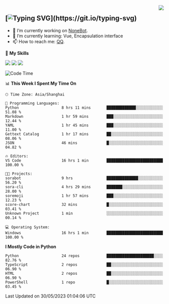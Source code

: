 <a href="#">
  <img align="right" src="https://github-readme-stats.vercel.app/api?username=mute23-code&count_private=true&show_icons=true&bg_color=15,f2f7fd,E0EAFC" />
</a>

[![Typing SVG](https://readme-typing-svg.herokuapp.com?size=25&duration=2500&color=8C43EA&vCenter=true&width=200&height=40&lines=Hi+there+%F0%9F%91%8B%F0%9F%8F%BB;I'm+mute.)](https://git.io/typing-svg)
-----


- 🔭 I’m currently working on [NoneBot](https://github.com/nonebot).
- 🌱 I’m currently learning: Vue, Encapsulation interface
- 📫 How to reach me: [QQ](http://wpa.qq.com/msgrd?v=3&uin=2740324073&site=qq&menu=yes).


🌟 **My Skills** 

![](https://img.shields.io/badge/-Python-3e74a2?style=flat-square&logo=Python&logoColor=fff)
![](https://img.shields.io/badge/-Node.js-339933?style=flat-square&logo=Node.js&logoColor=fff)
![](https://img.shields.io/badge/-Vue-4fc08d?style=flat-square&logo=Vue.js&logoColor=fff)

<!--START_SECTION:waka-->
![Code Time](http://img.shields.io/badge/Code%20Time-166%20hrs%2056%20mins-blue)

📊 **This Week I Spent My Time On** 

```text
🕑︎ Time Zone: Asia/Shanghai

💬 Programming Languages: 
Python                   8 hrs 11 mins       █████████████░░░░░░░░░░░░   51.08 % 
Markdown                 1 hr 59 mins        ███░░░░░░░░░░░░░░░░░░░░░░   12.44 % 
YAML                     1 hr 45 mins        ███░░░░░░░░░░░░░░░░░░░░░░   11.00 % 
Gettext Catalog          1 hr 17 mins        ██░░░░░░░░░░░░░░░░░░░░░░░   08.06 % 
JSON                     46 mins             █░░░░░░░░░░░░░░░░░░░░░░░░   04.82 % 

🔥 Editors: 
VS Code                  16 hrs 1 min        █████████████████████████   100.00 % 

🐱‍💻 Projects: 
sorabot                  9 hrs               ██████████████░░░░░░░░░░░   56.20 % 
sora-cli                 4 hrs 29 mins       ███████░░░░░░░░░░░░░░░░░░   28.00 % 
soremoji                 1 hr 57 mins        ███░░░░░░░░░░░░░░░░░░░░░░   12.23 % 
score-chart              32 mins             █░░░░░░░░░░░░░░░░░░░░░░░░   03.41 % 
Unknown Project          1 min               ░░░░░░░░░░░░░░░░░░░░░░░░░   00.14 % 

💻 Operating System: 
Windows                  16 hrs 1 min        █████████████████████████   100.00 % 
```

**I Mostly Code in Python** 

```text
Python                   24 repos            █████████████████████░░░░   82.76 % 
TypeScript               2 repos             ██░░░░░░░░░░░░░░░░░░░░░░░   06.90 % 
HTML                     2 repos             ██░░░░░░░░░░░░░░░░░░░░░░░   06.90 % 
PowerShell               1 repo              █░░░░░░░░░░░░░░░░░░░░░░░░   03.45 % 
```




 Last Updated on 30/05/2023 01:04:06 UTC
<!--END_SECTION:waka-->
